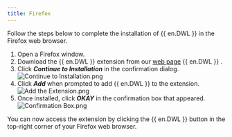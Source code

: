 ```yaml
---
title: Firefox
---
```

Follow the steps below to complete the installation of {{ en.DWL }} in the Firefox web browser.  

1. Open a Firefox window. 
1. Download the {{ en.DWL }} extension from our [web page](https://devolutions.net/web-login) {{ en.DWL }} . 
1. Click ***Continue to Installation*** in the confirmation dialog.  
![Continue to Installation.png](/img/en/dwl/Dwl4004.png)
1. Click ***Add*** when prompted to add {{ en.DWL }} to the extension.  
![Add the Extension.png](/img/en/dwl/Dwl4005.png)
1. Once installed, click ***OKAY*** in the confirmation box that appeared.  
![Confirmation Box.png](/img/en/dwl/Dwl2004.png)  

You can now access the extension by clicking the {{ en.DWL }} button in the top-right corner of your Firefox web browser. 

